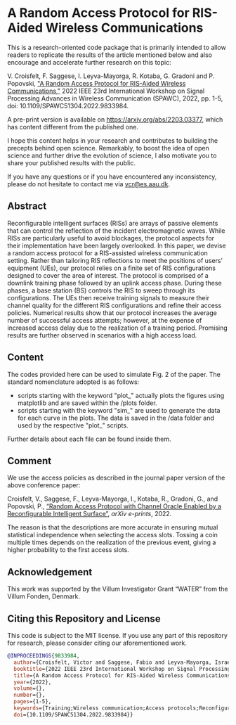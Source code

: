 # A Random Access Protocol for RIS-Aided Wireless Communications
This is a research-oriented code package that is primarily intended to allow readers to replicate the results of the article mentioned below and also encourage and accelerate further research on this topic:

V. Croisfelt, F. Saggese, I. Leyva-Mayorga, R. Kotaba, G. Gradoni and P. Popovski, ["A Random Access Protocol for RIS-Aided Wireless Communications,"](https://ieeexplore.ieee.org/document/9833984) 2022 IEEE 23rd International Workshop on Signal Processing Advances in Wireless Communication (SPAWC), 2022, pp. 1-5, doi: 10.1109/SPAWC51304.2022.9833984.

A pre-print version is available on https://arxiv.org/abs/2203.03377, which has content different from the published one.

I hope this content helps in your research and contributes to building the precepts behind open science. Remarkably, to boost the idea of open science and further drive the evolution of science, I also motivate you to share your published results with the public.

If you have any questions or if you have encountered any inconsistency, please do not hesitate to contact me via vcr@es.aau.dk.

## Abstract
Reconfigurable intelligent surfaces (RISs) are arrays of passive elements that can control the reflection of the incident electromagnetic waves. While RISs are particularly useful to avoid blockages, the protocol aspects for their implementation have been largely overlooked. In this paper, we devise a random access protocol for a RIS-assisted wireless communication setting. Rather than tailoring RIS reflections to meet the positions of users’ equipment (UEs), our protocol relies on a finite set of RIS configurations designed to cover the area of interest. The protocol is comprised of a downlink training phase followed by an uplink access phase. During these phases, a base station (BS) controls the RIS to sweep through its configurations. The UEs then receive training signals to measure their channel quality for the different RIS configurations and refine their access policies. Numerical results show that our protocol increases the average number of successful access attempts; however, at the expense of increased access delay due to the realization of a training period. Promising results are further observed in scenarios with a high access load.

## Content
The codes provided here can be used to simulate Fig. 2 of the paper. The standard nomenclature adopted is as follows:
  - scripts starting with the keyword "plot_" actually plots the figures using matplotlib and are saved within the /plots folder.
  - scripts starting with the keyword "sim_" are used to generate the data for each curve in the plots. The data is saved in the /data folder and used by the respective "plot_" scripts.

Further details about each file can be found inside them.

## Comment
We use the access policies as described in the journal paper version of the above conference paper:

Croisfelt, V., Saggese, F., Leyva-Mayorga, I., Kotaba, R., Gradoni, G., and Popovski, P., [“Random Access Protocol with Channel Oracle Enabled by a Reconfigurable Intelligent Surface”](https://arxiv.org/abs/2210.04230), <i>arXiv e-prints</i>, 2022.

The reason is that the descriptions are more accurate in ensuring mutual statistical independence when selecting the access slots. Tossing a coin multiple times depends on the realization of the previous event, giving a higher probability to the first access slots. 

## Acknowledgement
This work was supported by the Villum Investigator Grant “WATER” from the Villum Fonden, Denmark.

## Citing this Repository and License
This code is subject to the MIT license. If you use any part of this repository for research, please consider citing our aforementioned work.

```bibtex
@INPROCEEDINGS{9833984,
  author={Croisfelt, Victor and Saggese, Fabio and Leyva-Mayorga, Israel and Kotaba, Radosław and Gradoni, Gabriele and Popovski, Petar},
  booktitle={2022 IEEE 23rd International Workshop on Signal Processing Advances in Wireless Communication (SPAWC)}, 
  title={A Random Access Protocol for RIS-Aided Wireless Communications}, 
  year={2022},
  volume={},
  number={},
  pages={1-5},
  keywords={Training;Wireless communication;Access protocols;Reconfigurable intelligent surfaces;Signal processing;Throughput;Reflection;Reconfigurable intelligent surface (RIS);random access},
  doi={10.1109/SPAWC51304.2022.9833984}}
